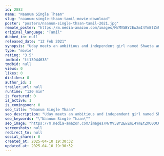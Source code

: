 ```yaml
---
id: 2883
name: "Naanum Single Thaan"
slug: "naanum-single-thaan-tamil-movie-download"
poster: "posters/naanum-single-thaan-tamil-2021.jpg"
remote_poster: "https://m.media-amazon.com/images/M/MV5BY2EwZmI4YmEtZmU0OC00NzM1LThiYmYtYTg2ZTI2OTdkYjY4XkEyXkFqcGdeQXVyMTI1NDAzMzM0._V1_SX300.jpg"
original_language: "Tamil"
dubbed_in: null
released_date: "12 Feb 2021"
synopsis: "Uday meets an ambitious and independent girl named Shweta and ends up falling in love with her. After she refuses to date him he seeks advice from a love guru."
type: "movie"
rating: "3.5"
imdbid: "tt13944638"
tmdbid: null
views: 0
likes: 0
dislikes: 0
author_id: 1
trailer_url: null
runtime: "120 min"
is_featured: 0
is_active: 1
is_comingsoon: 0
seo_title: "Naanum Single Thaan"
seo_description: "Uday meets an ambitious and independent girl named Shweta and ends up falling in love with her. After she refuses to date him he seeks advice from a love guru."
seo_keywords: "\"Naanum Single Thaan\""
seo_image: "https://m.media-amazon.com/images/M/MV5BY2EwZmI4YmEtZmU0OC00NzM1LThiYmYtYTg2ZTI2OTdkYjY4XkEyXkFqcGdeQXVyMTI1NDAzMzM0._V1_SX300.jpg"
screenshots: null
redirect_to: null
social_shares: 0
created_at: 2025-04-10 19:30:32
updated_at: 2025-04-10 19:30:32
---
```


